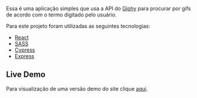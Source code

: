 Essa é uma aplicação simples que usa a API do [Giphy](https://giphy.com/) para procurar por gifs de acordo com o termo digitado pelo usuário.

Para este projeto foram utilizadas as seguintes tecnologias:

- [React](https://pt-br.reactjs.org/)
- [SASS](https://sass-lang.com/)
- [Cypress](https://www.cypress.io/)
- [Express](https://expressjs.com/pt-br/)

## Live Demo

Para visualização de uma versão demo do site clique [aqui](https://rodhenr.github.io/GIF-Search/).
